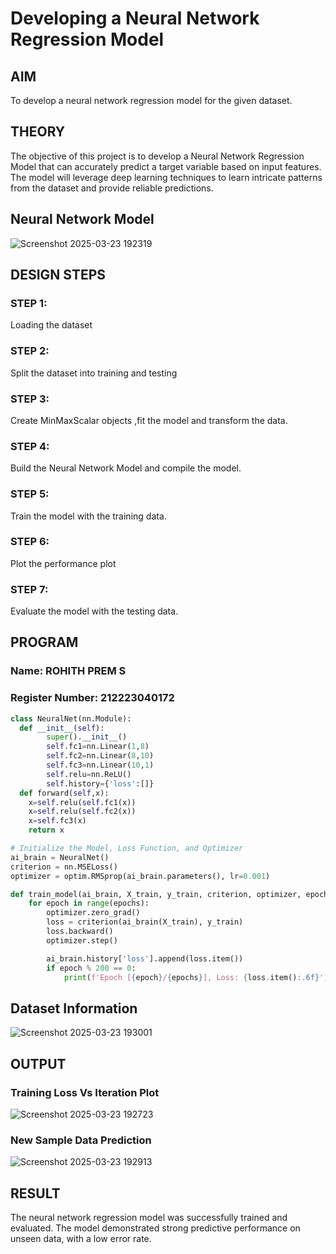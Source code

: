 # Developing a Neural Network Regression Model

## AIM

To develop a neural network regression model for the given dataset.

## THEORY

The objective of this project is to develop a Neural Network Regression Model that can accurately predict a target variable based on input features. The model will leverage deep learning techniques to learn intricate patterns from the dataset and provide reliable predictions.

## Neural Network Model
![Screenshot 2025-03-23 192319](https://github.com/user-attachments/assets/8931b35a-ab33-45a0-b2db-c82f6d0df479)

## DESIGN STEPS

### STEP 1:

Loading the dataset

### STEP 2:

Split the dataset into training and testing

### STEP 3:

Create MinMaxScalar objects ,fit the model and transform the data.

### STEP 4:

Build the Neural Network Model and compile the model.

### STEP 5:

Train the model with the training data.

### STEP 6:

Plot the performance plot

### STEP 7:

Evaluate the model with the testing data.

## PROGRAM
### Name: ROHITH PREM S
### Register Number: 212223040172
```python
class NeuralNet(nn.Module):
  def __init__(self):
        super().__init__()
        self.fc1=nn.Linear(1,8)
        self.fc2=nn.Linear(8,10)
        self.fc3=nn.Linear(10,1)
        self.relu=nn.ReLU()
        self.history={'loss':[]}
  def forward(self,x):
    x=self.relu(self.fc1(x))
    x=self.relu(self.fc2(x))
    x=self.fc3(x)
    return x

# Initialize the Model, Loss Function, and Optimizer
ai_brain = NeuralNet()
criterion = nn.MSELoss()
optimizer = optim.RMSprop(ai_brain.parameters(), lr=0.001)

def train_model(ai_brain, X_train, y_train, criterion, optimizer, epochs=2000):
    for epoch in range(epochs):
        optimizer.zero_grad()
        loss = criterion(ai_brain(X_train), y_train)
        loss.backward()
        optimizer.step()

        ai_brain.history['loss'].append(loss.item())
        if epoch % 200 == 0:
            print(f'Epoch [{epoch}/{epochs}], Loss: {loss.item():.6f}')

```
## Dataset Information
![Screenshot 2025-03-23 193001](https://github.com/user-attachments/assets/ee1ff869-ca5e-481b-b79b-1872e5503266)

## OUTPUT

### Training Loss Vs Iteration Plot
![Screenshot 2025-03-23 192723](https://github.com/user-attachments/assets/87f9bd1d-b8ae-4782-9493-2dea9d1588ba)

### New Sample Data Prediction
![Screenshot 2025-03-23 192913](https://github.com/user-attachments/assets/7cfd6e0c-55ed-400e-a866-fcf1ad328f50)

## RESULT
The neural network regression model was successfully trained and evaluated. The model demonstrated strong predictive performance on unseen data, with a low error rate.

